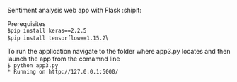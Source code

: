 Sentiment analysis web app with Flask :shipit:

Prerequisites\
`$pip install keras==2.2.5`\
`$pip install tensorflow==1.15.2`\

To run the application navigate to the folder where app3.py locates and then launch the app from the comamnd line\
`$ python app3.py`\
`* Running on http://127.0.0.1:5000/`

